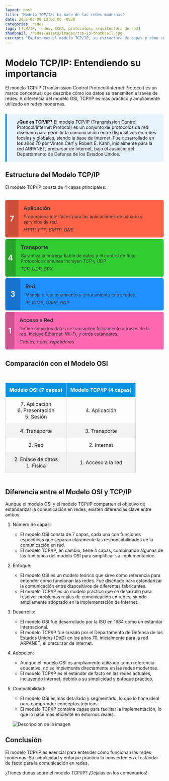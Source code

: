 ```yaml
---
layout: post
title: "Modelo TCP/IP: La base de las redes modernas"
date: 2025-03-08 12:00:00 -0500
categories: redes
tags: [TCP/IP, redes, CCNA, protocolos, arquitectura de red]
thumbnail: /redes/assets/images/tcp-ip-thumbnail.jpg
excerpt: "Exploramos el modelo TCP/IP, su estructura de capas y cómo se utiliza en las redes modernas. Indispensable para estudiantes de CCNA."
---
```


# Modelo TCP/IP: Entendiendo su importancia

El modelo TCP/IP (Transmission Control Protocol/Internet Protocol) es un marco conceptual que describe cómo los datos se transmiten a través de redes. A diferencia del modelo OSI, TCP/IP es más práctico y ampliamente utilizado en redes modernas.

<div class="info-box">
  <div class="info-icon"><i class="fas fa-info-circle"></i></div>
  <div class="info-content">
    <strong>¿Qué es TCP/IP?</strong> El modelo TCP/IP (Transmission Control Protocol/Internet Protocol) es un conjunto de protocolos de red diseñado para permitir la comunicación entre dispositivos en redes locales y globales, siendo la base de Internet. Fue desarrollado en los años 70 por Vinton Cerf y Robert E. Kahn, inicialmente para la red ARPANET, precursor de Internet, bajo el auspicio del Departamento de Defensa de los Estados Unidos.
  </div>
</div>

## Estructura del Modelo TCP/IP

El modelo TCP/IP consta de 4 capas principales:

<div class="osi-model-container">
  <div class="osi-layer" style="background-color: #FF6347;">
    <div class="layer-number">7</div>
    <div class="layer-content">
      <h3>Aplicación</h3>
      <p>Proporciona interfaces para las aplicaciones de usuario y servicios de red.</p>
      <div class="layer-examples">HTTP, FTP, SMTP, DNS</div>
    </div>
  </div>

 <div class="osi-layer" style="background-color: #32CD32;">
    <div class="layer-number">4</div>
    <div class="layer-content">
      <h3>Transporte</h3>
      <p>Garantiza la entrega fiable de datos y el control de flujo. Protocolos comunes incluyen TCP y UDP</p>
      <div class="layer-examples">TCP, UDP, SPX</div>
    </div>
  </div>

 <div class="osi-layer" style="background-color: #1E90FF;">
    <div class="layer-number">3</div>
    <div class="layer-content">
      <h3>Red</h3>
      <p>Maneja direccionamiento y enrutamiento entre redes.</p>
      <div class="layer-examples">IP, ICMP, OSPF, BGP</div>
    </div>
  </div>

 <div class="osi-layer" style="background-color: #FF69B4;">
    <div class="layer-number">1</div>
    <div class="layer-content">
      <h3>Acceso a Red</h3>
      <p>Define cómo los datos se transmiten físicamente a través de la red. Incluye Ethernet, Wi-Fi, y otros estándares.</p>
      <div class="layer-examples">Cables, hubs, repetidores</div>
    </div>
  </div>
</div>

## Comparación con el Modelo OSI

<div class="comparison-table">
  <table>
    <thead>
      <tr>
        <th>Modelo OSI (7 capas)</th>
        <th>Modelo TCP/IP (4 capas)</th>
      </tr>
    </thead>
    <tbody>
      <tr>
        <td>7. Aplicación<br>6. Presentación<br>5. Sesión</td>
        <td rowspan="1">4. Aplicación</td>
      </tr>
      <tr>
        <td>4. Transporte</td>
        <td>3. Transporte</td>
      </tr>
      <tr>
        <td>3. Red</td>
        <td>2. Internet</td>
      </tr>
      <tr>
        <td>2. Enlace de datos<br>1. Física</td>
        <td>1. Acceso a la red</td>
      </tr>
    </tbody>
  </table>
</div>

## Diferencia entre el Modelo OSI y TCP/IP

Aunque el modelo OSI y el modelo TCP/IP comparten el objetivo de estandarizar la comunicación en redes, existen diferencias clave entre ambos:
1. Número de capas:
   * El modelo OSI consta de 7 capas, cada una con funciones específicas que separan claramente las responsabilidades de la comunicación en red.
   * El modelo TCP/IP, en cambio, tiene 4 capas, combinando algunas de las funciones del modelo OSI para simplificar su implementación.
2. Enfoque:
   * El modelo OSI es un modelo teórico que sirve como referencia para entender cómo funcionan las redes. Fue diseñado para estandarizar la comunicación entre dispositivos de diferentes fabricantes.
   * El modelo TCP/IP es un modelo práctico que se desarrolló para resolver problemas reales de comunicación en redes, siendo ampliamente adoptado en la implementación de Internet.
3. Desarrollo:
   * El modelo OSI fue desarrollado por la ISO en 1984 como un estándar internacional.
   * El modelo TCP/IP fue creado por el Departamento de Defensa de los Estados Unidos (DoD) en los años 70, inicialmente para la red ARPANET, el precursor de Internet.
4. Adopción:
   * Aunque el modelo OSI es ampliamente utilizado como referencia educativa, no se implementa directamente en las redes modernas.
   * El modelo TCP/IP es el estándar de facto en las redes actuales, incluyendo Internet, debido a su simplicidad y enfoque práctico.
5. Compatibilidad:
   * El modelo OSI es más detallado y segmentado, lo que lo hace ideal para comprender conceptos teóricos.
   * El modelo TCP/IP combina capas para facilitar la implementación, lo que lo hace más eficiente en entornos reales.

   ![Descripción de la imagen](../../assets/images/diferenciaTCP-IP.png)

## Conclusión

El modelo TCP/IP es esencial para entender cómo funcionan las redes modernas. Su simplicidad y enfoque práctico lo convierten en el estándar de facto para la comunicación en redes.

¿Tienes dudas sobre el modelo TCP/IP? ¡Déjalas en los comentarios!

<style>
/* Estilos para el artículo del modelo OSI */
.post-content {
  font-family: 'Roboto', sans-serif;
  line-height: 1.6;
  color: #333;
}

.post-content h2 {
  margin-top: 2rem;
  margin-bottom: 1rem;
  color: #0693e3;
  border-bottom: 2px solid #eaeaea;
  padding-bottom: 0.5rem;
}

.post-content h3 {
  margin-top: 1.5rem;
  color: #0693e3;
}

/* Caja de información */
.info-box {
  background-color: #e8f4fd;
  border-left: 5px solid #0693e3;
  padding: 1rem;
  margin: 1.5rem 0;
  border-radius: 0 5px 5px 0;
  display: flex;
  align-items: flex-start;
}

.info-icon {
  font-size: 1.5rem;
  color: #0693e3;
  margin-right: 1rem;
}

/* Contenedor del modelo OSI */
.osi-model-container {
  display: flex;
  flex-direction: column;
  gap: 5px;
  margin: 2rem 0;
}

.osi-layer {
  display: flex;
  border-radius: 5px;
  overflow: hidden;
  box-shadow: 0 2px 4px rgba(0,0,0,0.1);
}

.layer-number {
  display: flex;
  align-items: center;
  justify-content: center;
  width: 3rem;
  font-size: 1.5rem;
  font-weight: bold;
  color: white;
  background-color: rgba(0,0,0,0.2);
}

.layer-content {
  padding: 1rem;
  flex-grow: 1;
  color: #333;
}

.layer-content h3 {
  margin: 0 0 0.5rem 0;
  color: #333;
}

.layer-content p {
  margin: 0 0 0.5rem 0;
}

.layer-examples {
  font-size: 0.9rem;
  font-style: italic;
}

/* Beneficios grid */
.benefits-grid {
  display: grid;
  grid-template-columns: repeat(auto-fill, minmax(230px, 1fr));
  gap: 1.5rem;
  margin: 2rem 0;
}

.benefit-card {
  background-color: #f5f9ff;
  padding: 1.5rem;
  border-radius: 8px;
  box-shadow: 0 2px 4px rgba(0,0,0,0.05);
  transition: transform 0.3s ease;
}

.benefit-card:hover {
  transform: translateY(-5px);
}

.benefit-icon {
  font-size: 1.8rem;
  color: #0693e3;
  margin-bottom: 1rem;
}

.benefit-card h4 {
  color: #0693e3;
  margin: 0 0 0.5rem 0;
}

.benefit-card p {
  margin: 0;
  font-size: 0.95rem;
}

/* Diagrama de encapsulamiento */
.encapsulation-diagram {
  display: flex;
  flex-direction: column;
  gap: 0.5rem;
  margin: 2rem 0;
  max-width: 600px;
}

.encap-step {
  display: flex;
  align-items: center;
  background-color: #f5f9ff;
  padding: 1rem;
  border-radius: 8px;
  box-shadow: 0 2px 4px rgba(0,0,0,0.05);
}

.encap-icon {
  font-size: 1.5rem;
  color: #0693e3;
  margin-right: 1rem;
  min-width: 2rem;
  text-align: center;
}

.encap-content {
  flex-grow: 1;
}

.encap-content h4 {
  margin: 0 0 0.25rem 0;
  color: #0693e3;
}

.encap-content p {
  margin: 0;
  font-size: 0.9rem;
}

.encap-arrow {
  text-align: center;
  color: #0693e3;
  font-size: 1.2rem;
}

/* Tabla de comparación */
.comparison-table {
  margin: 2rem 0;
  overflow-x: auto;
}

.comparison-table table {
  width: 100%;
  border-collapse: collapse;
}

.comparison-table th, .comparison-table td {
  border: 1px solid #ddd;
  padding: 0.75rem;
  text-align: center;
}

.comparison-table th {
  background-color: #0693e3;
  color: white;
}

.comparison-table tr:nth-child(even) {
  background-color: #f2f2f2;
}

/* Call to action */
.cta-container {
  background-color: #f5f9ff;
  border: 1px solid #e1e8ed;
  border-radius: 8px;
  padding: 1.5rem;
  margin-top: 2rem;
}

.cta-container h4 {
  color: #0693e3;
  margin-top: 0;
}

.cta-container ul {
  margin-bottom: 0;
}

.cta-container a {
  color: #0693e3;
  text-decoration: none;
}

.cta-container a:hover {
  text-decoration: underline;
}

/* Responsive */
@media (max-width: 768px) {
  .benefits-grid {
    grid-template-columns: 1fr;
  }
  
  .osi-layer {
    flex-direction: column;
  }
  
  .layer-number {
    width: 100%;
    padding: 0.5rem 0;
  }
}
</style>